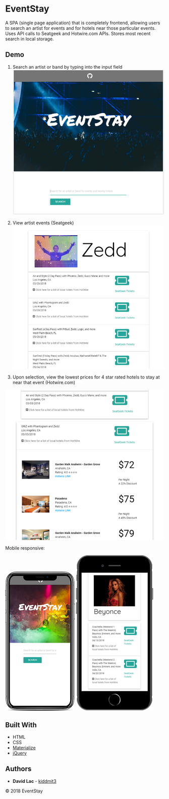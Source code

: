 
# EventStay

A SPA (single page application) that is completely frontend, allowing users to search an artist for events and for hotels near those particular events. Uses API calls to Seatgeek and Hotwire.com APIs. Stores most recent search in local storage.

## Demo

1. Search an artist or band by typing into the input field
![Screenshot](https://raw.githubusercontent.com/kiddmit3/EventStay/master/assets/images/readme/search.PNG)

2. View artist events (Seatgeek)
![Screenshot](https://raw.githubusercontent.com/kiddmit3/EventStay/master/assets/images/readme/results.PNG)

3. Upon selection, view the lowest prices for 4 star rated hotels to stay at near that event (Hotwire.com)

![Screenshot](https://raw.githubusercontent.com/kiddmit3/EventStay/master/assets/images/readme/hotels.PNG)


Mobile responsive:

![Screenshot](https://raw.githubusercontent.com/kiddmit3/EventStay/master/assets/images/readme/iphonexmock.png)
![Screenshot](https://raw.githubusercontent.com/kiddmit3/EventStay/master/assets/images/readme/iphone8plusmock.PNG) 



## Built With

* HTML
* CSS
* [Materialize](https://github.com/Dogfalo/materialize)
* [jQuery](https://github.com/jquery/jquery)


## Authors

* **David Lac** - [kiddmit3](https://github.com/kiddmit3)

&copy; 2018 EventStay
